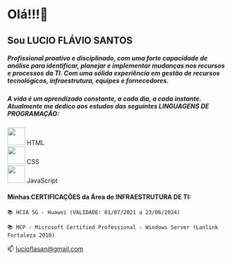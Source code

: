 # Olá!!!:clap:

## Sou LUCIO FLÁVIO SANTOS

##### Profissional proativo e disciplinado, com uma forte capacidade de análise para identificar, planejar e implementar mudanças nos recursos e processos da TI. Com uma sólida experiência em gestão de recursos tecnológicos, infraestrutura, equipes e fornecedores.

##### A vida é um aprendizado constante, a cada dia, a cada instante. Atualmente me dedico aos estudos das seguintes LINGUAGENS DE PROGRAMAÇÃO:
 <img src="https://cdn.jsdelivr.net/gh/devicons/devicon/icons/html5/html5-original.svg" width="40" height="40"/> HTML       
 <img src="https://cdn.jsdelivr.net/gh/devicons/devicon/icons/css3/css3-original-wordmark.svg" width="40" height="40"/> CSS     
 <img src="https://cdn.jsdelivr.net/gh/devicons/devicon/icons/javascript/javascript-original.svg" width="40" height="40"/> JavaScript

#### Minhas CERTIFICAÇÕES da Área de INFRAESTRUTURA DE TI:
    📚 HCIA 5G - Huawei (VALIDADE: 01/07/2021 a 23/06/2024)
    
    📚 MCP - Microsoft Certified Professional - Windows Server (Lanlink Fortaleza 2010)

📫 lucioflasan@gmail.com
